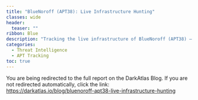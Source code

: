 ```yaml
---
title: "BlueNoroff (APT38): Live Infrastructure Hunting"
classes: wide
header:
  teaser: ""
ribbon: Blue
description: "Tracking the live infrastructure of BlueNoroff (APT38) — Techniques, TTPs, and discovery process explained in this DarkAtlas blog post."
categories:
  - Threat Intelligence
  - APT Tracking
toc: true
---
```


<html>
  <head>
    <meta http-equiv="refresh" content="3; url=https://darkatlas.io/blog/bluenoroff-apt38-live-infrastructure-hunting">
  </head>
  <body>
    <p>You are being redirected to the full report on the DarkAtlas Blog. If you are not redirected automatically, click the link:
      <a href="https://darkatlas.io/blog/bluenoroff-apt38-live-infrastructure-hunting" target="_blank" rel="noopener noreferrer">
        https://darkatlas.io/blog/bluenoroff-apt38-live-infrastructure-hunting
      </a>
    </p>
  </body>
</html>
